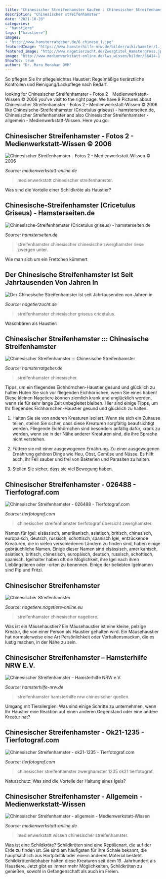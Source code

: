 ```yaml
---
title: "Chinesischer Streifenhamster Kaufen : Chinesischer Streifenhamster"
description: "Chinesischer streifenhamster"
date: "2021-10-20"
categories:
- "haustiere"
tags: ["haustiere"]
images:
- "http://www.hamsterratgeber.de/6_chinese_1.jpg"
featuredImage: "https://www.hamsterhilfe-nrw.de/bilder/wiki/hamster/1.jpg"
featured_image: "http://www.nagetierzucht.de/Zwergtitel_Hamstergross.jpg"
image: "http://www.medienwerkstatt-online.de/lws_wissen/bilder/36414-1.jpg"
ShowToc: true
author: "Dr. Mara Monahan DVM"
---
```



So pflegen Sie Ihr pflegeleichtes Haustier: Regelmäßige tierärztliche Kontrollen und Reinigung/Lackpflege nach Bedarf.

	

		
looking for Chinesischer Streifenhamster - Fotos 2 - Medienwerkstatt-Wissen © 2006 you've visit to the right page. We have 9 Pictures about Chinesischer Streifenhamster - Fotos 2 - Medienwerkstatt-Wissen © 2006 like Chinesische-Streifenhamster (Cricetulus griseus) - hamsterseiten.de, Chinesischer Streifenhamster and also Chinesischer Streifenhamster - allgemein - Medienwerkstatt-Wissen. Here you go:
		
    
## Chinesischer Streifenhamster - Fotos 2 - Medienwerkstatt-Wissen © 2006

<img loading=lazy src="http://www.medienwerkstatt-online.de/lws_wissen/bilder/36724-1.jpg" onerror="this.onerror=null;this.src='https://tse4.mm.bing.net/th?id=OIP.N-byCgc8vMtQq1iCufldfAHaEK&amp;pid=15.1';" alt="Chinesischer Streifenhamster - Fotos 2 - Medienwerkstatt-Wissen © 2006">

_Source: medienwerkstatt-online.de_

>medienwerkstatt chinesischer streifenhamster. 

	

Was sind die Vorteile einer Schildkröte als Haustier?

    
## Chinesische-Streifenhamster (Cricetulus Griseus) - Hamsterseiten.de

<img loading=lazy src="https://www.hamsterseiten.de/files/bilder/zwerghamster/chinesische-streifenhamster/chinesischer-streifenhamster-2.jpg" onerror="this.onerror=null;this.src='https://tse1.mm.bing.net/th?id=OIP.zNKLGyVehnmpkdtXjGm1kAHaE8&amp;pid=15.1';" alt="Chinesische-Streifenhamster (Cricetulus griseus) - hamsterseiten.de">

_Source: hamsterseiten.de_

>streifenhamster chinesischer chinesische zwerghamster riese zwergen unter. 

	

Wie man sich um ein Frettchen kümmert

    
## Der Chinesische Streifenhamster Ist Seit Jahrtausenden Von Jahren In

<img loading=lazy src="http://www.nagetierzucht.de/Zwergtitel_Hamstergross.jpg" onerror="this.onerror=null;this.src='https://tse4.mm.bing.net/th?id=OIP.6KzbvfhYJDoWc2sCZS7_mQHaGH&amp;pid=15.1';" alt="Der Chinesische Streifenhamster ist seit Jahrtausenden von Jahren in">

_Source: nagetierzucht.de_

>streifenhamster chinesischer griseus cricetulus. 

	

Waschbären als Haustier:

    
## Chinesischer Streifenhamster ::: Chinesische Streifenhamster

<img loading=lazy src="http://www.hamsterratgeber.de/6_chinese_1.jpg" onerror="this.onerror=null;this.src='https://tse4.mm.bing.net/th?id=OIP.ZFUBRNIR_XjQuf6_R3h2LAHaD2&amp;pid=15.1';" alt="Chinesischer Streifenhamster ::: Chinesische Streifenhamster">

_Source: hamsterratgeber.de_

>streifenhamster chinesischer. 

	

Tipps, um ein fliegendes Eichhörnchen-Haustier gesund und glücklich zu halten
Hüten Sie sich vor fliegenden Eichhörnchen, wenn Sie eines haben! Diese kleinen Nagetiere können ziemlich krank und unglücklich werden, wenn sie für sehr lange Zeit unbegleitet bleiben. Hier sind einige Tipps, um Ihr fliegendes Eichhörnchen-Haustier gesund und glücklich zu halten:
1. Halten Sie sie von anderen Kreaturen isoliert. Wenn sie sich ein Zuhause teilen, stellen Sie sicher, dass diese Kreaturen sorgfältig beaufsichtigt werden. Fliegende Eichhörnchen sind besonders anfällig dafür, krank zu werden, wenn sie in der Nähe anderer Kreaturen sind, die ihre Sprache nicht verstehen.

2. Füttere sie mit einer ausgewogenen Ernährung. Zu einer ausgewogenen Ernährung gehören Dinge wie Heu, Obst, Gemüse und Nüsse. Es hilft auch, ihr Fell sauber und frei von Bakterien und Parasiten zu halten.

3. Stellen Sie sicher, dass sie viel Bewegung haben.

    
## Chinesischer Streifenhamster - 026488 - Tierfotograf.com

<img loading=lazy src="https://www.tierfotograf.com/media/600-600-61925-0-0/026488_chinesischer-streifenhamster.jpg" onerror="this.onerror=null;this.src='https://tse3.mm.bing.net/th?id=OIP.YjN89VN1IR90oeprtv1uwQHaID&amp;pid=15.1';" alt="Chinesischer Streifenhamster - 026488 - Tierfotograf.com">

_Source: tierfotograf.com_

>chinesischer streifenhamster tierfotograf übersicht zwerghamster. 

	

Namen für Igel: elsässisch, amerikanisch, asiatisch, britisch, chinesisch, europäisch, deutsch, russisch, schottisch, spanisch
Igel, entzückende Kreaturen, die in vielen verschiedenen Ländern zu finden sind, haben einige gebräuchliche Namen. Einige dieser Namen sind elsässisch, amerikanisch, asiatisch, britisch, chinesisch, europäisch, deutsch, russisch, schottisch, spanisch. Igelhalter haben oft die Möglichkeit, ihre Igel nach ihren Lieblingstieren oder -orten zu benennen. Einige der beliebten Igelnamen sind Pip und Fritzi.

    
## Chinesischer Streifenhamster

<img loading=lazy src="http://nagetiere.nagetiere-online.eu/images/bilder-gross/chinesischer_streifenhamster.jpg" onerror="this.onerror=null;this.src='https://tse1.mm.bing.net/th?id=OIP.ArDJiUXxiUAPdetH4rj0vgHaF8&amp;pid=15.1';" alt="Chinesischer Streifenhamster">

_Source: nagetiere.nagetiere-online.eu_

>streifenhamster chinesischer nagetiere. 

	

Was ist ein Mäusehaustier?
Ein Mäusehaustier ist eine kleine, pelzige Kreatur, die von einer Person als Haustier gehalten wird. Ein Mäusehaustier hat normalerweise eine Art Persönlichkeit oder Verhaltensmacken, die es lustig machen, in der Nähe zu sein.

    
## Chinesischer Streifenhamster – Hamsterhilfe NRW E.V.

<img loading=lazy src="https://www.hamsterhilfe-nrw.de/bilder/wiki/hamster/1.jpg" onerror="this.onerror=null;this.src='https://tse3.mm.bing.net/th?id=OIP.rwmIxkOsnT-h9E9Ea_tjNwHaFf&amp;pid=15.1';" alt="Chinesischer Streifenhamster – Hamsterhilfe NRW e.V.">

_Source: hamsterhilfe-nrw.de_

>streifenhamster hamsterhilfe nrw chinesischer quellen. 

	

Umgang mit Tierallergien: Was sind einige Schritte zu unternehmen, wenn Ihr Haustier eine Reaktion auf einen anderen Gegenstand oder eine andere Kreatur hat?

    
## Chinesischer Streifenhamster - Ok21-1235 - Tierfotograf.com

<img loading=lazy src="http://tierfotograf.com/media/600-600-58144-0-0/ok21-1235_chinesischer-streifenhamster.jpg" onerror="this.onerror=null;this.src='https://tse3.mm.bing.net/th?id=OIP.4C-D7NZQVJ97hVxCi1kRrgHaE8&amp;pid=15.1';" alt="Chinesischer Streifenhamster - ok21-1235 - Tierfotograf.com">

_Source: tierfotograf.com_

>chinesischer streifenhamster zwerghamster 1235 ok21 tierfotograf. 

	

Naturschutz: Was sind die Vorteile der Haltung eines Igels?

    
## Chinesischer Streifenhamster - Allgemein - Medienwerkstatt-Wissen

<img loading=lazy src="http://www.medienwerkstatt-online.de/lws_wissen/bilder/36414-1.jpg" onerror="this.onerror=null;this.src='https://tse4.mm.bing.net/th?id=OIP.pss3DNQ2QvbBi2yyd_BY7gHaIh&amp;pid=15.1';" alt="Chinesischer Streifenhamster - allgemein - Medienwerkstatt-Wissen">

_Source: medienwerkstatt-online.de_

>medienwerkstatt wissen chinesischer streifenhamster. 

	

Was ist eine Schildkröte?
Schildkröten sind eine Reptilienart, die auf der Erde zu finden ist. Sie sind am häufigsten für ihre Schale bekannt, die hauptsächlich aus Hartplastik oder einem anderen Material besteht. Schildkrötenliebhaber halten diese Kreaturen seit dem 19. Jahrhundert als Haustiere. Jetzt gibt es immer mehr Möglichkeiten, Schildkröten zu genießen, sowohl in Gefangenschaft als auch im Freien.


